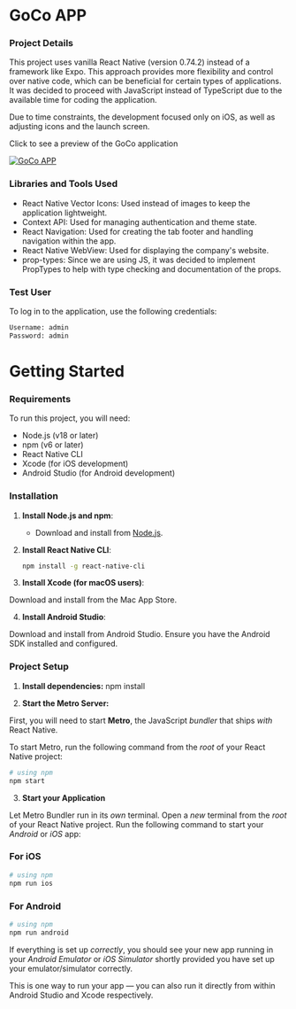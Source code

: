 # GoCo APP

### Project Details

This project uses vanilla React Native (version 0.74.2) instead of a framework like Expo. This approach provides more flexibility and control over native code, which can be beneficial for certain types of applications. It was decided to proceed with JavaScript instead of TypeScript due to the available time for coding the application.

Due to time constraints, the development focused only on iOS, as well as adjusting icons and the launch screen.

Click to see a preview of the GoCo application

[![GoCo APP](https://img.youtube.com/vi/WtnTk4smGKs/0.jpg)](https://www.youtube.com/watch?v=WtnTk4smGKs)

### Libraries and Tools Used
- React Native Vector Icons: Used instead of images to keep the application lightweight.
- Context API: Used for managing authentication and theme state.
- React Navigation: Used for creating the tab footer and handling navigation within the app.
- React Native WebView: Used for displaying the company's website.
- prop-types: Since we are using JS, it was decided to implement PropTypes to help with type checking and documentation of the props.

### Test User

To log in to the application, use the following credentials:
```bash
Username: admin
Password: admin
```

# Getting Started

### Requirements

To run this project, you will need:

- Node.js (v18 or later)
- npm (v6 or later)
- React Native CLI
- Xcode (for iOS development)
- Android Studio (for Android development)

### Installation

1. **Install Node.js and npm**:
   - Download and install from [Node.js](https://nodejs.org/).

2. **Install React Native CLI**:
   ```bash
   npm install -g react-native-cli

3. **Install Xcode (for macOS users)**:

Download and install from the Mac App Store.

4. **Install Android Studio**:

Download and install from Android Studio.
Ensure you have the Android SDK installed and configured.

### Project Setup

1. **Install dependencies:**
npm install

2. **Start the Metro Server:**

First, you will need to start **Metro**, the JavaScript _bundler_ that ships _with_ React Native.

To start Metro, run the following command from the _root_ of your React Native project:

```bash
# using npm
npm start
```

3. **Start your Application**

Let Metro Bundler run in its _own_ terminal. Open a _new_ terminal from the _root_ of your React Native project. Run the following command to start your _Android_ or _iOS_ app:

### For iOS

```bash
# using npm
npm run ios
```

### For Android

```bash
# using npm
npm run android
```

If everything is set up _correctly_, you should see your new app running in your _Android Emulator_ or _iOS Simulator_ shortly provided you have set up your emulator/simulator correctly.

This is one way to run your app — you can also run it directly from within Android Studio and Xcode respectively.